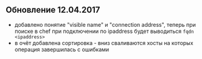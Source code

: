 ## Обновление 12.04.2017
* добавлено понятие "visible name" и "connection address", теперь при поиске в chef при подключении по ipaddress будет выводиться `fqdn <ipaddress>`
* в очёт добавлена сортировка - вниз сваливаются хосты на которых операция завершилась с ошибками
